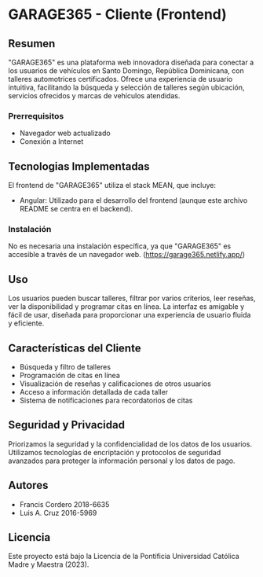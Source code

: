 # GARAGE365 - Cliente (Frontend)

## Resumen

"GARAGE365" es una plataforma web innovadora diseñada para conectar a los usuarios de vehículos en Santo Domingo, República Dominicana, con talleres automotrices certificados. Ofrece una experiencia de usuario intuitiva, facilitando la búsqueda y selección de talleres según ubicación, servicios ofrecidos y marcas de vehículos atendidas.

### Prerrequisitos

- Navegador web actualizado
- Conexión a Internet

## Tecnologias Implementadas

El frontend de "GARAGE365" utiliza el stack MEAN, que incluye:

- Angular: Utilizado para el desarrollo del frontend (aunque este archivo README se centra en el backend).

### Instalación

No es necesaria una instalación específica, ya que "GARAGE365" es accesible a través de un navegador web. (https://garage365.netlify.app/)

## Uso

Los usuarios pueden buscar talleres, filtrar por varios criterios, leer reseñas, ver la disponibilidad y programar citas en línea. La interfaz es amigable y fácil de usar, diseñada para proporcionar una experiencia de usuario fluida y eficiente.

## Características del Cliente

- Búsqueda y filtro de talleres
- Programación de citas en línea
- Visualización de reseñas y calificaciones de otros usuarios
- Acceso a información detallada de cada taller
- Sistema de notificaciones para recordatorios de citas

## Seguridad y Privacidad

Priorizamos la seguridad y la confidencialidad de los datos de los usuarios. Utilizamos tecnologías de encriptación y protocolos de seguridad avanzados para proteger la información personal y los datos de pago.

## Autores

- Francis Cordero 2018-6635
- Luis A. Cruz 2016-5969

## Licencia

Este proyecto está bajo la Licencia de la Pontificia Universidad Católica Madre y Maestra (2023).
